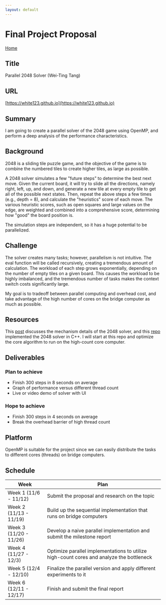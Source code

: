 ```yaml
---
layout: default
---
```


# Final Project Proposal

[Home](./)

## Title

Parallel 2048 Solver (Wei-Ting Tang)

## URL

[https://white123.github.io](https://white123.github.io)

## Summary

I am going to create a parallel solver of the 2048 game using OpenMP, and perform a deep analysis of the performance characteristics.

## Background

2048 is a sliding tile puzzle game, and the objective of the game is to combine the numbered tiles to create higher tiles, as large as possible.

A 2048 solver simulates a few "future steps" to determine the best next move. Given the current board, it will try to slide all the directions, namely right, left, up, and down, and generate a new tile at every empty tile to get all of the possible next states. Then, repeat the above steps a few times (e.g., depth = 8), and calculate the "heuristics" score of each move. The various heuristic scores, such as open squares and large values on the edge, are weighted and combined into a comprehensive score, determining how "good" the board position is.

The simulation steps are independent, so it has a huge potential to be parallelized.

## Challenge

The solver creates many tasks; however, parallelism is not intuitive. The eval function will be called recursively, creating a tremendous amount of calculation. The workload of each step grows exponentially, depending on the number of empty tiles on a given board. This causes the workload to be highly imbalanced, and the tremendous number of tasks makes the context switch costs significantly large.

My goal is to tradeoff between parallel computing and overhead cost, and take advantage of the high number of cores on the bridge computer as much as possible.

## Resources

This [post](https://stackoverflow.com/questions/22342854/what-is-the-optimal-algorithm-for-the-game-2048/22498940#22498940) discusses the mechanism details of the 2048 solver, and this [repo](https://github.com/nneonneo/2048-ai) implemented the 2048 solver in C++. I will start at this repo and optimize the core algorithm to run on the high-count core computer.

## Deliverables

### Plan to achieve

- Finish 300 steps in 8 seconds on average
- Graph of performance versus different thread count
- Live or video demo of solver with UI

### Hope to achieve

- Finish 300 steps in 4 seconds on average
- Break the overhead barrier of high thread count

## Platform

OpenMP is suitable for the project since we can easily distribute the tasks to different cores (threads) on bridge computers.

## Schedule

| Week | Plan |
| -----| ----- |
| Week 1 (11/6 - 11/12) | Submit the proposal and research on the topic |
| Week 2 (11/13 - 11/19) | Build up the sequential implementation that runs on bridge computers |
| Week 3 (11/20 - 11/26) | Develop a naive parallel implementation and submit the milestone report |
| Week 4 (11/27 - 12/3) | Optimize parallel implementations to utilize high-count cores and analyze the bottleneck |
| Week 5 (12/4 - 12/10) | Finalize the parallel version and apply different experiments to it |
| Week 6 (12/11 - 12/17) | Finish and submit the final report |

